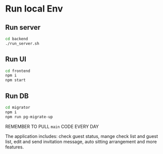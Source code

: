 # Run local Env

## Run server
```bash
cd backend
./run_server.sh
```

## Run UI
```bash
cd frontend
npm i
npm start
```

## Run DB
```bash
cd migrator
npm i
npm run pg-migrate-up
```

REMEMBER TO PULL `main` CODE EVERY DAY


The application includes: check guest status, mange check list and guest list, edit and send invitation message, auto sitting arrangement and more features.

